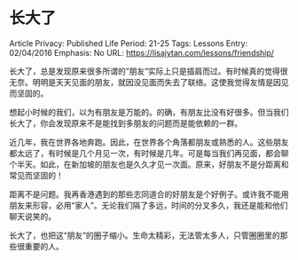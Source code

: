 # 长大了

Article Privacy: Published
Life Period: 21-25
Tags: Lessons
Entry: 02/04/2016
Emphasis: No
URL: https://lisajytan.com/lessons/friendship/

长大了，总是发现原来很多所谓的”朋友”实际上只是插肩而过。有时候真的觉得很无奈。明明是天天见面的朋友，就因没见面而失去了联络。这使我觉得友情是因见而坚固的。

想起小时候的我们，以为有朋友是万能的。的确，有朋友比没有好很多。但当我们长大了，你会发现原来不是能找到多朋友的问题而是能依赖的一群。

近几年，我在世界各地奔跑。因此，在世界各个角落都朋友或熟悉的人。这些朋友都太远了，有时候是几个月见一次，有时候是几年。可是每当我们再见面，都会聊个半天。如此，在新加坡的朋友也是久久才见一次面。原来，好朋友不是分距离和常见而坚固的！

距离不是问题。我再香港遇到的那些志同道合的好朋友是个好例子。或许我不能用朋友来形容，必用“家人”。无论我们隔了多远，时间的分叉多久，我还是能和他们聊天说笑的。

长大了，也把这“朋友”的圈子缩小。生命太精彩，无法管太多人，只管圈圈里的那些很重要的人。